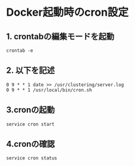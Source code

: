 # Docker起動時のcron設定
## 1. crontabの編集モードを起動
```
crontab -e
```

## 2. 以下を記述
```
0 9 * * 1 date >> /usr/clustering/server.log
0 9 * * 1 /usr/local/bin/cron.sh
```

## 3.cronの起動
```
service cron start
```

## 4.cronの確認
```
service cron status
```